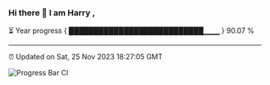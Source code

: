 ### Hi there 👋 I am Harry , 

⏳ Year progress { ███████████████████████████▁▁▁ } 90.07 %

---

⏰ Updated on Sat, 25 Nov 2023 18:27:05 GMT

![Progress Bar CI](https://github.com/duykhang68/duykhang68/workflows/Progress%20Bar%20CI/badge.svg)
